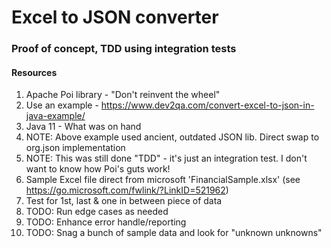 # Excel to JSON converter
### Proof of concept, TDD using integration tests
#### Resources
1. Apache Poi library - "Don't reinvent the wheel"
2. Use an example - https://www.dev2qa.com/convert-excel-to-json-in-java-example/
3. Java 11 - What was on hand
4. NOTE: Above example used ancient, outdated JSON lib. Direct swap to org.json implementation 
5. NOTE: This was still done "TDD" - it's just an integration test.  I don't want to know how Poi's guts work!
6. Sample Excel file direct from microsoft 'FinancialSample.xlsx' (see https://go.microsoft.com/fwlink/?LinkID=521962)
7. Test for 1st, last & one in between piece of data
8. TODO: Run edge cases as needed
9. TODO: Enhance error handle/reporting
10. TODO: Snag a bunch of sample data and look for "unknown unknowns"